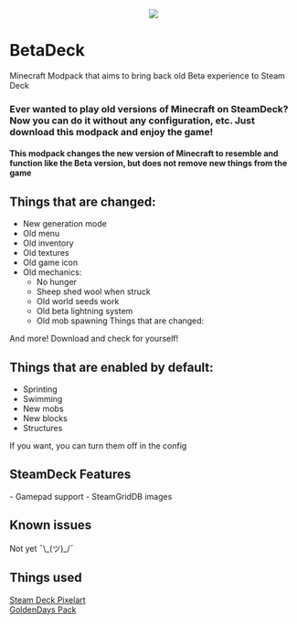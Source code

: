 <p align="center">
  <img src="https://cdn.discordapp.com/attachments/917085871222710303/1177569935979970560/icon.png?ex=6572fc76&is=65608776&hm=4d767090a7fe01b255f3e29ad4eb3a33274ed16b915c070d2f9e612b084da440&"><h1>BetaDeck</h1>
</p>

Minecraft Modpack that aims to bring back old Beta experience to Steam Deck
<h3>Ever wanted to play old versions of Minecraft on SteamDeck? Now you can do it without any configuration, etc. Just download this modpack and enjoy the game!</h3>

<h4>This modpack changes the new version of Minecraft to resemble and function like the Beta version, but does not remove new things from the game</h4>

<h2>Things that are changed:</h2>

- New generation mode
- Old menu
- Old inventory
- Old textures
- Old game icon
- Old mechanics:
   - No hunger
   - Sheep shed wool when struck
   - Old world seeds work
   - Old beta lightning system
   - Old mob spawning
Things that are changed:

And more! Download and check for yourself!

<h2>Things that are enabled by default:</h2>

- Sprinting
- Swimming
- New mobs
- New blocks
- Structures

If you want, you can turn them off in the config

<h2>SteamDeck Features</h2>
- Gamepad support
- SteamGridDB images

<h2>Known issues</h2>
Not yet ¯\_(ツ)_/¯

<h2>Things used</h2>

[Steam Deck Pixelart](https://www.reddit.com/r/Steam/comments/tvofg5/steam_deck_pixel_art_i_made_this_a_few_days_ago/ 'Reddit Post')</br>
[GoldenDays Pack](https://www.curseforge.com/minecraft/texture-packs/golden-days 'GoldenDays link')
